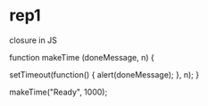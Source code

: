 # rep1

closure in JS

function makeTime (doneMessage, n) {

  setTimeout(function() {
    alert(doneMessage);
  }, n);
}

makeTime("Ready", 1000);
